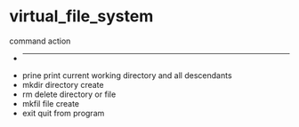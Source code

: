 # virtual_file_system

  command	action
 * -------	------
 *  prinе        print current working directory and all descendants
 *  mkdir	    directory create
 *  rm		    delete directory or file
 *  mkfil	    file create
 *  exit      quit from program
 
